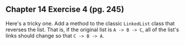 ## Chapter 14 Exercise 4 (pg. 245)

Here's a tricky one. Add a method to the classic `LinkedList` class that reverses the list. That is, if the original
list is `A -> B -> C`, all of the list's links should change so that `C -> B -> A`.
